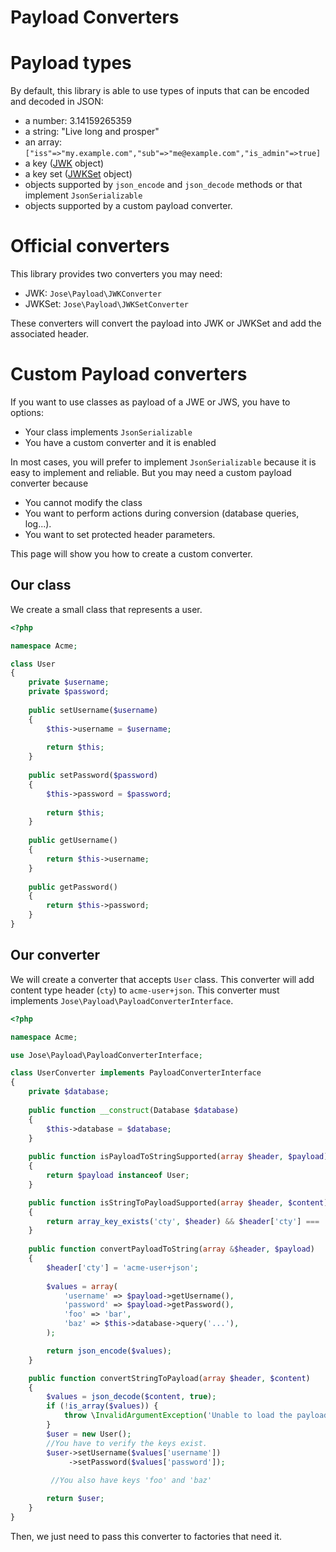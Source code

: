 Payload Converters
==================

# Payload types

By default, this library is able to use types of inputs that can be encoded and decoded in JSON:
* a number: 3.14159265359
* a string: "Live long and prosper"
* an array: `["iss"=>"my.example.com","sub"=>"me@example.com","is_admin"=>true]`
* a key ([JWK](../object/jwk.md) object)
* a key set ([JWKSet](../object/jwk_set.md) object)
* objects supported by `json_encode` and `json_decode` methods or that implement `JsonSerializable`
* objects supported by a custom payload converter.

# Official converters

This library provides two converters you may need:
* JWK: `Jose\Payload\JWKConverter`
* JWKSet: `Jose\Payload\JWKSetConverter`

These converters will convert the payload into JWK or JWKSet and add the associated header.

# Custom Payload converters

If you want to use classes as payload of a JWE or JWS, you have to options:
* Your class implements `JsonSerializable`
* You have a custom converter and it is enabled

In most cases, you will prefer to implement `JsonSerializable` because it is easy to implement and reliable.
But you may need a custom payload converter because
* You cannot modify the class
* You want to perform actions during conversion (database queries, log...).
* You want to set protected header parameters.

This page will show you how to create a custom converter.

## Our class

We create a small class that represents a user.

```php
<?php

namespace Acme;

class User
{
    private $username;
    private $password;
    
    public setUsername($username)
    {
        $this->username = $username;
        
        return $this;
    }
    
    public setPassword($password)
    {
        $this->password = $password;
        
        return $this;
    }
    
    public getUsername()
    {
        return $this->username;
    }
    
    public getPassword()
    {
        return $this->password;
    }
}
```

## Our converter

We will create a converter that accepts `User` class. This converter will add content type header (`cty`) to `acme-user+json`.
This converter must implements `Jose\Payload\PayloadConverterInterface`.

```php
<?php

namespace Acme;

use Jose\Payload\PayloadConverterInterface;

class UserConverter implements PayloadConverterInterface
{
    private $database;
    
    public function __construct(Database $database)
    {
        $this->database = $database;
    }
    
    public function isPayloadToStringSupported(array $header, $payload)
    {
        return $payload instanceof User;
    }

    public function isStringToPayloadSupported(array $header, $content)
    {
        return array_key_exists('cty', $header) && $header['cty'] === 'acme-user+json';
    }
    
    public function convertPayloadToString(array &$header, $payload)
    {
        $header['cty'] = 'acme-user+json';
        
        $values = array(
            'username' => $payload->getUsername(),
            'password' => $payload->getPassword(),
            'foo' => 'bar',
            'baz' => $this->database->query('...'),
        );

        return json_encode($values);
    }

    public function convertStringToPayload(array $header, $content)
    {
        $values = json_decode($content, true);
        if (!is_array($values)) {
            throw \InvalidArgumentException('Unable to load the payload.');
        }
        $user = new User();
        //You have to verify the keys exist.
        $user->setUsername($values['username'])
             ->setPassword($values['password']);
             
         //You also have keys 'foo' and 'baz'

        return $user;
    }
}
```

Then, we just need to pass this converter to factories that need it.
